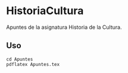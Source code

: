 HistoriaCultura
===============

Apuntes de la asignatura Historia de la Cultura.


Uso
---

    cd Apuntes
    pdflatex Apuntes.tex
